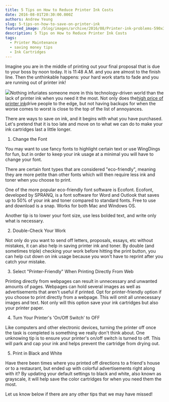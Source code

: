 ```yaml
---
title: 5 Tips on How to Reduce Printer Ink Costs
date: 2016-08-01T20:30:00.000Z
authors: Andrew Yeung
slug: 5-tips-on-how-to-save-on-printer-ink
featured_image: /blog/images/archive/2016/08/Printer-ink-problems-590x350-1.jpg
description: 5 Tips on How to Reduce Printer Ink Costs
tags:
  - Printer Maintenance
  - saving money tips
  - Ink Cartridges
---
```

Imagine you are in the middle of printing out your final proposal that is due to your boss by noon today. It is 11:48 A.M. and you are almost to the finish line. Then the unthinkable happens: your hard work starts to fade and you are running out of printer ink!

[![](/blog/images/archive/2016/08/Printer-ink-problems-590x350-1-300x178.jpg)](/blog/images/archive/2016/08/Printer-ink-problems-590x350-1.jpg)Nothing infuriates someone more in this technology-driven world than the lack of printer ink when you need it the most. Not only does the[high price of printer ink](http://www.consumerreports.org/cro/news/2014/08/pricey-printer-ink-has-consumers-seeing-red/index.htm)drive people to the edge, but not having backups for when the worse comes to worst is close to the top of the list of annoyances.

There are ways to save on ink, and it begins with what you have purchased. Let's pretend that it is too late and move on to what we can do to make your ink cartridges last a little longer.

1. Change the Font

You may want to use fancy fonts to highlight certain text or use WingDings for fun, but in order to keep your ink usage at a minimal you will have to change your font.

There are certain font types that are considered "eco-friendly", meaning they are more petite than other fonts which will then require less ink and toner when you choose to print.

One of the more popular eco-friendly font software is Ecofont. Ecofont, developed by SPRANQ, is a font software for Word and Outlook that saves up to 50% of your ink and toner compared to standard fonts. Free to use and download is a snap. Works for both Mac and Windows OS.

Another tip is to lower your font size, use less bolded text, and write only what is necessary.

2. Double-Check Your Work

Not only do you want to send off letters, proposals, essays, etc without mistakes, it can also help in saving printer ink and toner. By double (and sometimes triple) checking your work before hitting the print button, you can help cut down on ink usage because you won't have to reprint after you catch your mistake.

3. Select "Printer-Friendly" When Printing Directly From Web

Printing directly from webpages can result in unnecessary and unwanted amounts of pages. Webpages can hold several images as well as advertisements that aren't useful if printed. Opt for printer-friendly option if you choose to print directly from a webpage. This will omit all unnecessary images and text. Not only will this option save your ink cartridges but also your printer paper.

4. Turn Your Printer's 'On/Off Switch' to OFF

Like computers and other electronic devices, turning the printer off once the task is completed is something we really don't think about. One unknowing tip is to ensure your printer's on/off switch is turned to off. This will park and cap your ink and helps prevent the cartridge from drying out.

5. Print in Black and White

Have there been times where you printed off directions to a friend's house or to a restaurant, but ended up with colorful advertisements right along with it? By updating your default settings to black and white, also known as grayscale, it will help save the color cartridges for when you need them the most.

Let us know below if there are any other tips that we may have missed!
